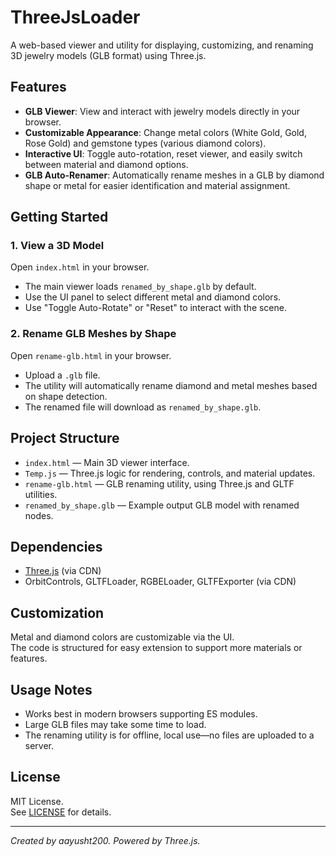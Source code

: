 # ThreeJsLoader

A web-based viewer and utility for displaying, customizing, and renaming 3D jewelry models (GLB format) using Three.js.

## Features

- **GLB Viewer**: View and interact with jewelry models directly in your browser.
- **Customizable Appearance**: Change metal colors (White Gold, Gold, Rose Gold) and gemstone types (various diamond colors).
- **Interactive UI**: Toggle auto-rotation, reset viewer, and easily switch between material and diamond options.
- **GLB Auto-Renamer**: Automatically rename meshes in a GLB by diamond shape or metal for easier identification and material assignment.

## Getting Started

### 1. View a 3D Model

Open `index.html` in your browser.  
- The main viewer loads `renamed_by_shape.glb` by default.
- Use the UI panel to select different metal and diamond colors.
- Use "Toggle Auto-Rotate" or "Reset" to interact with the scene.

### 2. Rename GLB Meshes by Shape

Open `rename-glb.html` in your browser.  
- Upload a `.glb` file.
- The utility will automatically rename diamond and metal meshes based on shape detection.
- The renamed file will download as `renamed_by_shape.glb`.

## Project Structure

- `index.html` — Main 3D viewer interface.
- `Temp.js` — Three.js logic for rendering, controls, and material updates.
- `rename-glb.html` — GLB renaming utility, using Three.js and GLTF utilities.
- `renamed_by_shape.glb` — Example output GLB model with renamed nodes.

## Dependencies

- [Three.js](https://threejs.org/) (via CDN)
- OrbitControls, GLTFLoader, RGBELoader, GLTFExporter (via CDN)

## Customization

Metal and diamond colors are customizable via the UI.  
The code is structured for easy extension to support more materials or features.

## Usage Notes

- Works best in modern browsers supporting ES modules.
- Large GLB files may take some time to load.
- The renaming utility is for offline, local use—no files are uploaded to a server.

## License

MIT License.  
See [LICENSE](LICENSE) for details.

---

*Created by aayusht200. Powered by Three.js.*
